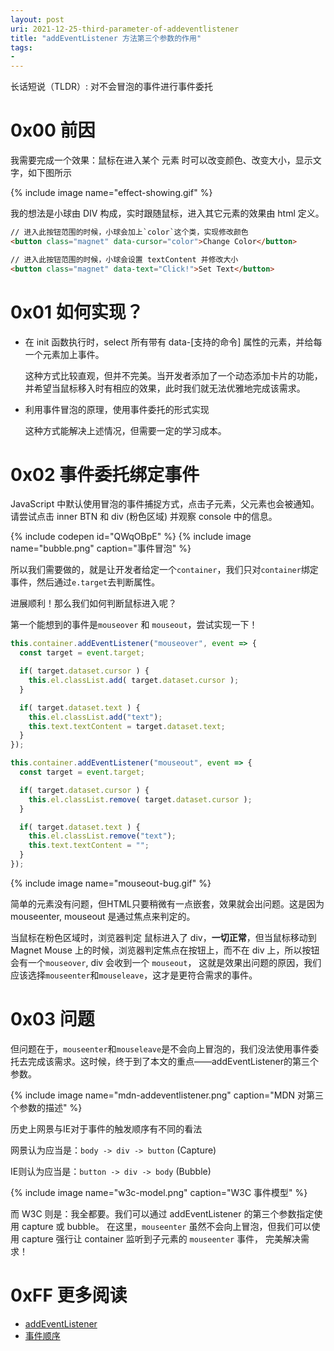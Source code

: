 ```yaml
---
layout: post
uri: 2021-12-25-third-parameter-of-addeventlistener
title: "addEventListener 方法第三个参数的作用"
tags:
-
---
```


长话短说（TLDR）: 对不会冒泡的事件进行事件委托

# 0x00 前因
我需要完成一个效果：鼠标在进入某个 元素 时可以改变颜色、改变大小，显示文字，如下图所示

{% include image name="effect-showing.gif" %}

我的想法是小球由 DIV 构成，实时跟随鼠标，进入其它元素的效果由 html 定义。

```html
// 进入此按钮范围的时候，小球会加上`color`这个类，实现修改颜色
<button class="magnet" data-cursor="color">Change Color</button>

// 进入此按钮范围的时候，小球会设置 textContent 并修改大小
<button class="magnet" data-text="Click!">Set Text</button>
```

# 0x01 如何实现？
+ 在 init 函数执行时，select 所有带有 data-[支持的命令] 属性的元素，并给每一个元素加上事件。

    这种方式比较直观，但并不完美。当开发者添加了一个动态添加卡片的功能，并希望当鼠标移入时有相应的效果，此时我们就无法优雅地完成该需求。
  
+ 利用事件冒泡的原理，使用事件委托的形式实现

    这种方式能解决上述情况，但需要一定的学习成本。

# 0x02 事件委托绑定事件
JavaScript 中默认使用冒泡的事件捕捉方式，点击子元素，父元素也会被通知。请尝试点击 inner BTN 和 div (粉色区域) 并观察 console 中的信息。

{% include codepen id="QWqOBpE" %}
{% include image name="bubble.png" caption="事件冒泡" %}

所以我们需要做的，就是让开发者给定一个`container`，我们只对`container`绑定事件，然后通过`e.target`去判断属性。

进展顺利！那么我们如何判断鼠标进入呢？

第一个能想到的事件是`mouseover` 和 `mouseout`，尝试实现一下！

```js
this.container.addEventListener("mouseover", event => {
  const target = event.target;

  if( target.dataset.cursor ) {
    this.el.classList.add( target.dataset.cursor );
  }

  if( target.dataset.text ) {
    this.el.classList.add("text");
    this.text.textContent = target.dataset.text;
  }
});

this.container.addEventListener("mouseout", event => {
  const target = event.target;

  if( target.dataset.cursor ) {
    this.el.classList.remove( target.dataset.cursor );
  }

  if( target.dataset.text ) {
    this.el.classList.remove("text");
    this.text.textContent = "";
  }
});

```

{% include image name="mouseout-bug.gif" %}

简单的元素没有问题，但HTML只要稍微有一点嵌套，效果就会出问题。这是因为 mouseenter, mouseout 是通过焦点来判定的。

当鼠标在粉色区域时，浏览器判定 鼠标进入了 div，**一切正常**，但当鼠标移动到 Magnet Mouse 上的时候，浏览器判定焦点在按钮上，而不在 div 上，所以按钮会有一个`mouseover`, div 会收到一个 `mouseout`， 这就是效果出问题的原因，我们应该选择`mouseenter`和`mouseleave`，这才是更符合需求的事件。

# 0x03 问题
但问题在于，`mouseenter`和`mouseleave`是不会向上冒泡的，我们没法使用事件委托去完成该需求。这时候，终于到了本文的重点——addEventListener的第三个参数。

{% include image name="mdn-addeventlistener.png" caption="MDN 对第三个参数的描述" %}

历史上网景与IE对于事件的触发顺序有不同的看法

网景认为应当是：`body -> div -> button` (Capture)

IE则认为应当是：`button -> div -> body` (Bubble)

{% include image name="w3c-model.png" caption="W3C 事件模型" %}

而 W3C 则是：我全都要。我们可以通过 addEventListener 的第三个参数指定使用 capture 或 bubble。
在这里，`mouseenter` 虽然不会向上冒泡，但我们可以使用 capture 强行让 container 监听到子元素的 `mouseenter` 事件， 完美解决需求！
# 0xFF 更多阅读
+ [addEventListener](https://developer.mozilla.org/en-US/docs/Web/API/EventTarget/addEventListener)
+ [事件顺序](https://www.quirksmode.org/js/events_order.html)